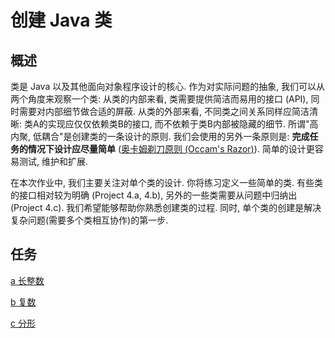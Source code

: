 # 创建 Java 类

## 概述

类是 Java 以及其他面向对象程序设计的核心. 
作为对实际问题的抽象, 我们可以从两个角度来观察一个类: 
从类的内部来看, 类需要提供简洁而易用的接口 (API), 
同时需要对内部细节做合适的屏蔽. 
从类的外部来看, 不同类之间关系同样应简洁清晰:
类A的实现应仅仅依赖类B的接口, 而不依赖于类B内部被隐藏的细节.
所谓"高内聚, 低耦合"是创建类的一条设计的原则. 
我们会使用的另外一条原则是: **完成任务的情况下设计应尽量简单**
([奥卡姆剃刀原则 (Occam's Razor)](https://en.wikipedia.org/wiki/Occam%27s_razor)).
简单的设计更容易测试, 维护和扩展.

在本次作业中, 我们主要关注对单个类的设计. 你将练习定义一些简单的类. 
有些类的接口相对较为明确 (Project 4.a, 4.b), 另外的一些类需要从问题中归纳出 (Project 4.c).
我们希望能够帮助你熟悉创建类的过程. 
同时, 单个类的创建是解决复杂问题(需要多个类相互协作)的第一步.

## 任务

[a 长整数](big_integer.md)

[b 复数](complex.md)

[c 分形](fractal.md)
